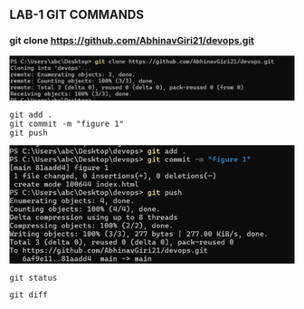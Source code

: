 ## LAB-1 GIT COMMANDS


### git clone https://github.com/AbhinavGiri21/devops.git

![Alt text](https://github.com/AbhinavGiri21/DevOpsLabFSAI-B3/blob/d29f93d81e1349b4356c69ac2f2ba2c24ddffd8b/500110031/image.png)

<pre>
git add . 
git commit -m "figure 1" 
git push 
</pre>

![Alt text](https://github.com/AbhinavGiri21/DevOpsLabFSAI-B3/blob/07eec930d5c786ba4d59ec44ccd7d9f7ea334c53/500110031/Screenshot%202025-04-08%20105125.png)

<pre>
git status
</pre>

<pre>
git diff
</pre>
